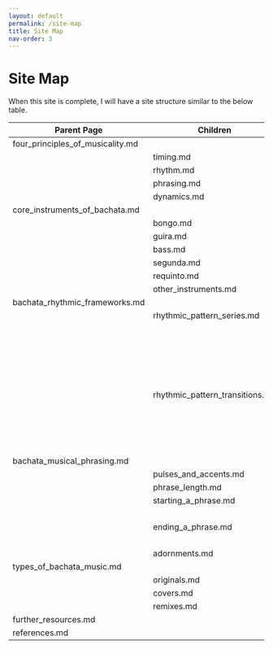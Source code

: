 ```yaml
---
layout: default
permalink: /site-map
title: Site Map
nav-order: 3
---
```


# Site Map

When this site is complete, I will have a site structure similar to the below table.


| Parent Page | Children | Children's children |
| ----------- | -------- |  --- |
| four_principles_of_musicality.md | | |
| | timing.md | |
| | rhythm.md | |
| | phrasing.md | |
| | dynamics.md | |
| core_instruments_of_bachata.md | |  |
| | bongo.md | |
| | guira.md | |
| | bass.md | |
| | segunda.md | |
| | requinto.md | |
| | other_instruments.md | |
| bachata_rhythmic_frameworks.md | |
| | rhythmic_pattern_series.md | |
| | | derecho.md |
| | | majao.md |
| | | mambo.md |
| | | beat_breakdown.md |
| | | beat_breakdown_examples.md |
| | rhythmic_pattern_transitions.md | |
| | | structue_of_a_bachata_song.md |
| | | derecho_to_majao.md |
| | | majao_to_mambo.md |
| | | mambo_to_derecho.md |
| bachata_musical_phrasing.md | | |
| | pulses_and_accents.md | |
| | phrase_length.md | |
| | starting_a_phrase.md | |
| | | finding_the_one.md |
| | ending_a_phrase.md | |
| | | break_prediction_model.md |
| | adornments.md | |
| types_of_bachata_music.md |
| | originals.md | |
| | covers.md | | 
| | remixes.md | |
| further_resources.md | | |
| references.md | | |